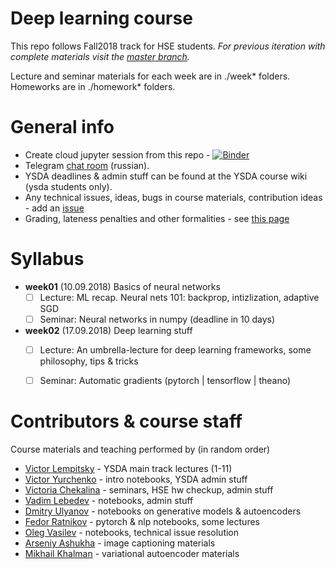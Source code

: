 # Deep learning course

This repo follows Fall2018 track for HSE students. _For previous iteration with complete materials visit the [master branch](https://github.com/yandexdataschool/Practical_DL/tree/master)._

Lecture and seminar materials for each week are in ./week* folders. Homeworks are in ./homework* folders.

# General info
* Create cloud jupyter session from this repo - [![Binder](https://mybinder.org/badge.svg)](https://mybinder.org/v2/gh/yandexdataschool/Practical_DL/fall18)
* Telegram [chat room](https://t.me/joinchat/CDFcMRAejIXa650BD7-mbA) (russian).
* YSDA deadlines & admin stuff can be found at the YSDA course wiki (ysda students only).
* Any technical issues, ideas, bugs in course materials, contribution ideas - add an [issue](https://github.com/yandexdataschool/practical_dl/issues)
* Grading, lateness penalties and other formalities - see [this page](https://github.com/yandexdataschool/Practical_DL/wiki/Homeworks-and-grading-(HSE))


# Syllabus
- __week01__ (10.09.2018) Basics of neural networks
  - [ ] Lecture: ML recap. Neural nets 101: backprop, intizlization, adaptive SGD
  - [ ] Seminar: Neural networks in numpy (deadline in 10 days)

- __week02__ (17.09.2018) Deep learning stuff
  - [ ] Lecture: An umbrella-lecture for deep learning frameworks, some philosophy, tips & tricks
  - [ ] Seminar: Automatic gradients (pytorch | tensorflow | theano)
   

# Contributors & course staff
Course materials and teaching performed by (in random order)
- [Victor Lempitsky](http://sites.skoltech.ru/compvision/members/vilem/) - YSDA main track lectures (1-11)
- [Victor Yurchenko](https://github.com/simflin) - intro notebooks, YSDA admin stuff
- [Victoria Chekalina](http://github.com/sayankotor) - seminars, HSE hw checkup, admin stuff
- [Vadim Lebedev](https://github.com/vadim-v-lebedev) - notebooks, admin stuff
- [Dmitry Ulyanov](https://github.com/DmitryUlyanov) - notebooks on generative models & autoencoders
- [Fedor Ratnikov](https://github.com/justheuristic/) - pytorch & nlp notebooks, some lectures
- [Oleg Vasilev](https://github.com/Omrigan) - notebooks, technical issue resolution
- [Arseniy Ashukha](https://github.com/ars-ashuha) - image captioning materials
- [Mikhail Khalman](https://github.com/mihaha) - variational autoencoder materials

